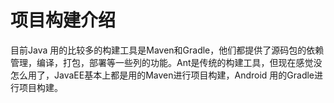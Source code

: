# 项目构建介绍

目前Java 用的比较多的构建工具是Maven和Gradle，他们都提供了源码包的依赖管理，编译，打包，部署等一些列的功能。Ant是传统的构建工具，但现在感觉没怎么用了，JavaEE基本上都是用的Maven进行项目构建，Android 用的Gradle进行项目构建。

